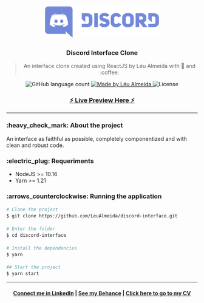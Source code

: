 <h1 align="center">
  <img alt="Discord" title="Discord" src="tmp/discord-logo.png" width="300" />
</h1>

<h3 align="center">
  Discord Interface Clone
</h3>

<blockquote align="center">
An interface clone created using ReactJS by Léu Almeida with 💜 and :coffee:
</blockquote>

<p align="center">
  <img alt="GitHub language count" src="https://img.shields.io/github/languages/count/LeuAlmeida/discord-interface?color=%2304D361">

  <a href="https://rocketseat.com.br">
    <img alt="Made by Léu Almeida" src="https://img.shields.io/badge/made%20by-Léu%20Almeida-%2304D361">
  </a>

  <img alt="License" src="https://img.shields.io/badge/license-MIT-%2304D361">

</p>

<!-- p align="center">
  <img src="tmp/presentation.jpg" alt="Discord Presentation">
</p -->

<p align="center">
<h3 align="center">
  <a href="https://leunardo.dev/discord" target="_blank">
    ⚡ Live Preview Here ⚡
  </a>
</h3>
</p>

<hr/>

<h3>:heavy_check_mark: About the project</h3>

An interface as faithful as possible, completely componentized and with clean and robust code.

<h3>:electric_plug: Requeriments</h3>

* NodeJS >= 10.16
* Yarn >= 1.21

<h3>:arrows_counterclockwise: Running the application</h3>

```bash
# Clone the project
$ git clone https://github.com/LeuAlmeida/discord-interface.git

# Enter the folder
$ cd discord-interface

# Install the dependencies
$ yarn

## Start the project
$ yarn start
```

<hr/>

<h4 align="center">
<a href="http://linkedin.com/in/leonardoalmeida99">Connect me in LinkedIn</a> | <a href="http://behance.net/almeida99">See my Behance</a> | <a href="https://leunardo.dev">Click here to go to my CV</a>
</h4>
